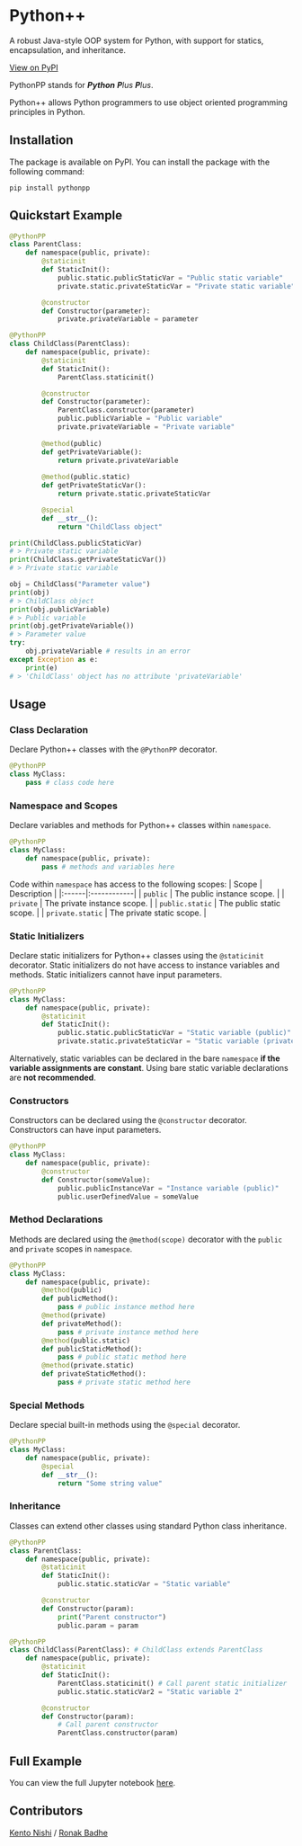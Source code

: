 # Python++
A robust Java-style OOP system for Python, with support for statics, encapsulation, and inheritance.

[View on PyPI](https://pypi.org/project/pythonpp/)

PythonPP stands for ***Python** **P**lus **P**lus*.

Python++ allows Python programmers to use object oriented programming principles in Python.


## Installation
The package is available on PyPI.
You can install the package with the following command:
```shell
pip install pythonpp
```

## Quickstart Example
```python
@PythonPP
class ParentClass:
    def namespace(public, private):
        @staticinit
        def StaticInit():
            public.static.publicStaticVar = "Public static variable"
            private.static.privateStaticVar = "Private static variable"

        @constructor
        def Constructor(parameter):
            private.privateVariable = parameter

@PythonPP
class ChildClass(ParentClass):
    def namespace(public, private):
        @staticinit
        def StaticInit():
            ParentClass.staticinit()

        @constructor
        def Constructor(parameter):
            ParentClass.constructor(parameter)
            public.publicVariable = "Public variable"
            private.privateVariable = "Private variable"
        
        @method(public)
        def getPrivateVariable():
            return private.privateVariable
        
        @method(public.static)
        def getPrivateStaticVar():
            return private.static.privateStaticVar

        @special
        def __str__():
            return "ChildClass object"
```
```python
print(ChildClass.publicStaticVar)
# > Private static variable
print(ChildClass.getPrivateStaticVar())
# > Private static variable

obj = ChildClass("Parameter value")
print(obj)
# > ChildClass object
print(obj.publicVariable)
# > Public variable
print(obj.getPrivateVariable())
# > Parameter value
try:
    obj.privateVariable # results in an error
except Exception as e:
    print(e)
# > 'ChildClass' object has no attribute 'privateVariable'
```

## Usage

### Class Declaration
Declare Python++ classes with the `@PythonPP` decorator.

```python
@PythonPP
class MyClass:
    pass # class code here
``` 

### Namespace and Scopes
Declare variables and methods for Python++ classes within `namespace`.

```python
@PythonPP
class MyClass:
    def namespace(public, private):
        pass # methods and variables here
```

Code within `namespace` has access to the following scopes:
| Scope | Description |
|:------|:------------|
| `public` | The public instance scope. |
| `private` | The private instance scope. |
| `public.static` | The public static scope. |
| `private.static` | The private static scope. |

### Static Initializers
Declare static initializers for Python++ classes using the `@staticinit` decorator.
Static initializers do not have access to instance variables and methods.
Static initializers cannot have input parameters.

```python
@PythonPP
class MyClass:
    def namespace(public, private):
        @staticinit
        def StaticInit():
            public.static.publicStaticVar = "Static variable (public)"
            private.static.privateStaticVar = "Static variable (private)"
```

Alternatively, static variables can be declared in the bare `namespace` **if the variable assignments are constant**. Using bare static variable declarations are **not recommended**.


### Constructors
Constructors can be declared using the `@constructor` decorator. Constructors can have input parameters.

```python
@PythonPP
class MyClass:
    def namespace(public, private):
        @constructor
        def Constructor(someValue):
            public.publicInstanceVar = "Instance variable (public)"
            public.userDefinedValue = someValue
```

### Method Declarations
Methods are declared using the `@method(scope)` decorator with the `public` and `private` scopes in `namespace`.

```python
@PythonPP
class MyClass:
    def namespace(public, private):
        @method(public)
        def publicMethod():
            pass # public instance method here
        @method(private)
        def privateMethod():
            pass # private instance method here
        @method(public.static)
        def publicStaticMethod():
            pass # public static method here
        @method(private.static)
        def privateStaticMethod():
            pass # private static method here
```

### Special Methods
Declare special built-in methods using the `@special` decorator.
```python
@PythonPP
class MyClass:
    def namespace(public, private):
        @special
        def __str__():
            return "Some string value"
```

### Inheritance
Classes can extend other classes using standard Python class inheritance.
```python
@PythonPP
class ParentClass:
    def namespace(public, private):
        @staticinit
        def StaticInit():
            public.static.staticVar = "Static variable"

        @constructor
        def Constructor(param):
            print("Parent constructor")
            public.param = param

@PythonPP
class ChildClass(ParentClass): # ChildClass extends ParentClass
    def namespace(public, private):
        @staticinit
        def StaticInit():
            ParentClass.staticinit() # Call parent static initializer
            public.static.staticVar2 = "Static variable 2"

        @constructor
        def Constructor(param):
            # Call parent constructor
            ParentClass.constructor(param)
```

## Full Example
You can view the full Jupyter notebook [here](https://github.com/r2dev2bb8/PythonPP/blob/master/examples/example.ipynb).

## Contributors

[Kento Nishi](https://github.com/KentoNishi)
/
[Ronak Badhe](https://github.com/r2dev2bb8)
